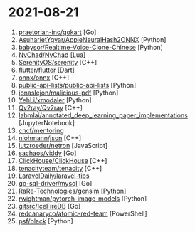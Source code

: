 # 2021-08-21

1. [praetorian-inc/gokart](https://github.com/praetorian-inc/gokart "A static analysis tool for securing Go code") [Go]
2. [AsuharietYgvar/AppleNeuralHash2ONNX](https://github.com/AsuharietYgvar/AppleNeuralHash2ONNX "Convert Apple NeuralHash model for CSAM Detection to ONNX.") [Python]
3. [babysor/Realtime-Voice-Clone-Chinese](https://github.com/babysor/Realtime-Voice-Clone-Chinese "🚀AI拟声: 5秒内克隆您的声音并生成任意语音内容 Clone a voice in 5 seconds to generate arbitrary speech in real-time") [Python]
4. [NvChad/NvChad](https://github.com/NvChad/NvChad "An attempt to make neovim cli as functional as an IDE while being very beautiful , blazing fast.") [Lua]
5. [SerenityOS/serenity](https://github.com/SerenityOS/serenity "The Serenity Operating System 🐞") [C++]
6. [flutter/flutter](https://github.com/flutter/flutter "Flutter makes it easy and fast to build beautiful apps for mobile and beyond.") [Dart]
7. [onnx/onnx](https://github.com/onnx/onnx "Open standard for machine learning interoperability") [C++]
8. [public-api-lists/public-api-lists](https://github.com/public-api-lists/public-api-lists "A collective list of free APIs for use in software and web development 🚀") [Python]
9. [jonaslejon/malicious-pdf](https://github.com/jonaslejon/malicious-pdf "Generate a bunch of malicious pdf files with phone-home functionality. Can be used with Burp Collaborator") [Python]
10. [YehLi/xmodaler](https://github.com/YehLi/xmodaler "X-modaler is a versatile and high-performance codebase for cross-modal analytics.") [Python]
11. [Qv2ray/Qv2ray](https://github.com/Qv2ray/Qv2ray "⭐ Linux / Windows / macOS 跨平台 V2Ray 客户端 | 支持 VMess / VLESS / SSR / Trojan / Trojan-Go / NaiveProxy / HTTP / HTTPS / SOCKS5 | 使用 C++ / Qt 开发 | 可拓展插件式设计 ⭐") [C++]
12. [labmlai/annotated_deep_learning_paper_implementations](https://github.com/labmlai/annotated_deep_learning_paper_implementations "🧑‍🏫 Implementations/tutorials of deep learning papers with side-by-side notes 📝; including transformers (original, xl, switch, feedback, vit), optimizers (adam, radam, adabelief), gans(dcgan, cyclegan, stylegan2), 🎮 reinforcement learning (ppo, dqn), capsnet, distillation, etc. 🧠") [JupyterNotebook]
13. [cncf/mentoring](https://github.com/cncf/mentoring "👩🏿‍🎓👨🏽‍🎓👩🏻‍🎓CNCF Mentoring + CommunityBridge + Summer of Code") 
14. [nlohmann/json](https://github.com/nlohmann/json "JSON for Modern C++") [C++]
15. [lutzroeder/netron](https://github.com/lutzroeder/netron "Visualizer for neural network, deep learning, and machine learning models") [JavaScript]
16. [sachaos/viddy](https://github.com/sachaos/viddy "👀 Modern watch command. Time machine and pager etc.") [Go]
17. [ClickHouse/ClickHouse](https://github.com/ClickHouse/ClickHouse "ClickHouse® is a free analytics DBMS for big data") [C++]
18. [tenacityteam/tenacity](https://github.com/tenacityteam/tenacity "Tenacity is an easy-to-use, privacy-friendly, FLOSS, cross-platform multi-track audio editor/recorder for Windows, macOS, Linux and other operating systems. Contributions welcome!") [C++]
19. [LaravelDaily/laravel-tips](https://github.com/LaravelDaily/laravel-tips "Awesome tips for Laravel") 
20. [go-sql-driver/mysql](https://github.com/go-sql-driver/mysql "Go MySQL Driver is a MySQL driver for Go's (golang) database/sql package") [Go]
21. [RaRe-Technologies/gensim](https://github.com/RaRe-Technologies/gensim "Topic Modelling for Humans") [Python]
22. [rwightman/pytorch-image-models](https://github.com/rwightman/pytorch-image-models "PyTorch image models, scripts, pretrained weights -- ResNet, ResNeXT, EfficientNet, EfficientNetV2, NFNet, Vision Transformer, MixNet, MobileNet-V3/V2, RegNet, DPN, CSPNet, and more") [Python]
23. [gitsrc/IceFireDB](https://github.com/gitsrc/IceFireDB "Distributed disk storage database based on Raft and Redis protocol.") [Go]
24. [redcanaryco/atomic-red-team](https://github.com/redcanaryco/atomic-red-team "Small and highly portable detection tests based on MITRE's ATT&CK.") [PowerShell]
25. [psf/black](https://github.com/psf/black "The uncompromising Python code formatter") [Python]
